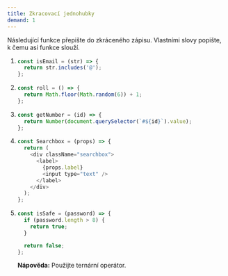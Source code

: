 ```yaml
---
title: Zkracovací jednohubky
demand: 1
---
```


Následující funkce přepište do zkráceného zápisu. Vlastními slovy popište, k čemu asi funkce slouží.

1.  ```js
    const isEmail = (str) => {
      return str.includes('@');
    };
    ```
1.  ```js
    const roll = () => {
      return Math.floor(Math.random(6)) + 1;
    };
    ```
1.  ```js
    const getNumber = (id) => {
      return Number(document.querySelector(`#${id}`).value);
    };
    ```
1.  ```js
    const Searchbox = (props) => {
      return (
        <div className="searchbox">
          <label>
            {props.label}
            <input type="text" />
          </label>
        </div>
      );
    };
    ```
1.  ```js
    const isSafe = (password) => {
      if (password.length > 8) {
        return true;
      }

      return false;
    };
    ```

    **Nápověda:** Použijte ternární operátor.
